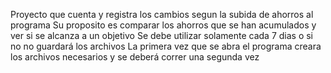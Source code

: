 Proyecto que cuenta y registra los cambios segun la subida de ahorros al programa
Su proposito es comparar los ahorros que se han acumulados y ver si se alcanza a un objetivo
Se debe utilizar solamente cada 7 dias o si no no guardará los archivos
La primera vez que se abra el programa creara los archivos necesarios y se deberá correr una segunda vez

